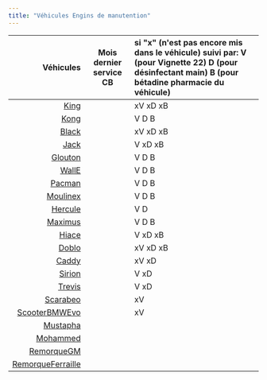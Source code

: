 ```yaml
---
title: "Véhicules Engins de manutention"
---
```


Véhicules | Mois dernier service CB | si "x" (n'est pas encore mis dans le véhicule) suivi par: V (pour Vignette 22) D (pour désinfectant main) B (pour bétadine pharmacie du véhicule) 
---: | --- | :---
[King](notes/engins%20de%20transport/véhicules/King.md) |  | xV xD xB
[Kong](notes/engins%20de%20transport/véhicules/Kong.md) |  | V D B
[Black](notes/engins%20de%20transport/véhicules/Black.md) |  | xV xD xB
[Jack](notes/engins%20de%20transport/véhicules/Jack.md) |  | V xD xB
[Glouton](notes/engins%20de%20transport/véhicules/Glouton.md) |  | V D B
[WallE](notes/engins%20de%20transport/véhicules/WallE.md) |  | V D B
[Pacman](notes/engins%20de%20transport/véhicules/Pacman.md) |  | V D B
[Moulinex](notes/engins%20de%20transport/véhicules/Moulinex.md) |  |V D B
[Hercule](notes/engins%20de%20transport/véhicules/Hercule.md) |  |V D
[Maximus](notes/engins%20de%20transport/véhicules/Maximus.md) |  |V D B
[Hiace](notes/engins%20de%20transport/véhicules/Hiace.md) |  |V xD xB
[Doblo](notes/engins%20de%20transport/véhicules/Doblo.md) |  |xV xD xB
[Caddy](notes/engins%20de%20transport/véhicules/Caddy.md) |  |xV xD
[Sirion](notes/engins%20de%20transport/véhicules/Sirion.md) |  |V xD
[Trevis](notes/engins%20de%20transport/véhicules/Trevis.md) |  |V xD
[Scarabeo](notes/engins%20de%20transport/véhicules/Scarabeo.md) |  |xV
[ScooterBMWEvo](notes/engins%20de%20transport/véhicules/ScooterBMWEvo.md) |  | xV
[Mustapha](notes/engins%20de%20transport/véhicules/Mustapha.md) |  |
[Mohammed](notes/engins%20de%20transport/véhicules/Mohammed.md) |  |
[RemorqueGM](notes/engins%20de%20transport/véhicules/RemorqueGM.md) |  |
[RemorqueFerraille](notes/engins%20de%20transport/véhicules/RemorqueFerraille.md) |  | 